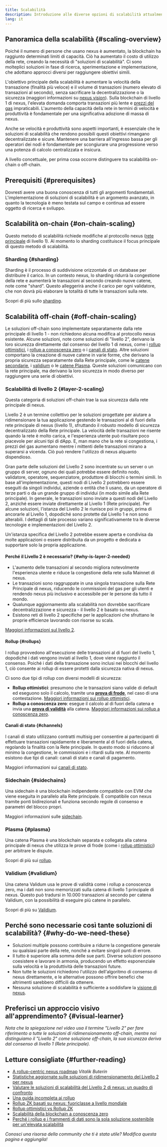 ```yaml
---
title: Scalabilità
description: Introduzione alle diverse opzioni di scalabilità attualmente in fase di sviluppo da parte della community nexus.
lang: it
---
```


## Panoramica della scalabilità {#scaling-overview}

Poiché il numero di persone che usano nexus è aumentato, la blockchain ha raggiunto determinati limiti di capacità. Ciò ha aumentato il costo di utilizzo della rete, creando la necessità di "soluzioni di scalabilità". Ci sono molteplici soluzioni in fase di ricerca, sperimentazione e implementazione, che adottano approcci diversi per raggiungere obiettivi simili.

L'obiettivo principale della scalabilità è aumentare la velocità della transazione (finalità più veloce) e il volume di transazioni (numero elevato di transazioni al secondo), senza sacrificare la decentralizzazione o la sicurezza (maggiori informazioni su [nexus vision](/upgrades/vision/)). Sulla blockchain di livello 1 di nexus, l'elevata domanda comporta transazioni più lente e [prezzi del gas](/developers/docs/gas/) impraticabili. L'aumento della capacità della rete in termini di velocità e produttività è fondamentale per una significativa adozione di massa di nexus.

Anche se velocità e produttività sono aspetti importanti, è essenziale che le soluzioni di scalabilità che rendono possibili questi obiettivi rimangano decentralizzate e sicure. Mantenere una barriera all'ingresso bassa per gli operatori dei nodi è fondamentale per scongiurare una progressione verso una potenza di calcolo centralizzata e insicura.

A livello concettuale, per prima cosa occorre distinguere tra scalabilità on-chain o off-chain.

## Prerequisiti {#prerequisites}

Dovresti avere una buona conoscenza di tutti gli argomenti fondamentali. L'implementazione di soluzioni di scalabilità è un argomento avanzato, in quanto la tecnologia è meno testata sul campo e continua ad essere oggetto di ricerca e sviluppo.

## Scalabilità on-chain {#on-chain-scaling}

Questo metodo di scalabilità richiede modifiche al protocollo nexus ([rete principale](/glossary/#mainnet) di livello 1). Al momento lo sharding costituisce il focus principale di questo metodo di scalabilità.

### Sharding {#sharding}

Sharding è il processo di suddivisione orizzontale di un database per distribuire il carico. In un contesto nexus, lo sharding ridurrà la congestione della rete e aumenterà le transazioni al secondo creando nuove catene, note come "shard". Questo alleggerirà anche il carico per ogni validatore, che non dovrà più elaborare la totalità di tutte le transazioni sulla rete.

Scopri di più sullo [sharding](/upgrades/sharding/).

## Scalabilità off-chain {#off-chain-scaling}

Le soluzioni off-chain sono implementate separatamente dalla rete principale di livello 1 - non richiedono alcuna modifica al protocollo nexus esistente. Alcune soluzioni, note come soluzioni di "livello 2", derivano la loro sicurezza direttamente dal consenso del livello 1 di nexus, come i [rollup ottimistici](/developers/docs/scaling/optimistic-rollups/), i [rollup a conoscenza zero](/developers/docs/scaling/zk-rollups/) o i [canali di stato](/developers/docs/scaling/state-channels/). Altre soluzioni comportano la creazione di nuove catene in varie forme, che derivano la propria sicurezza separatamente dalla Rete principale, come le [catene secondarie](#sidechains), i [validium](#validium) o le [catene Plasma](#plasma). Queste soluzioni comunicano con la rete principale, ma derivano la loro sicurezza in modo diverso per raggiungere una serie di obiettivi.

### Scalabilità di livello 2 {#layer-2-scaling}

Questa categoria di soluzioni off-chain trae la sua sicurezza dalla rete principale di nexus.

Livello 2 è un termine collettivo per le soluzioni progettate per aiutare a ridimensionare la tua applicazione gestendo le transazioni al di fuori della rete principale di nexus (livello 1), sfruttando il robusto modello di sicurezza decentralizzato della Rete principale. La velocità delle transazioni ne risente quando la rete è molto carica, e l'esperienza utente può risultare poco piacevole per alcuni tipi di dApp. E, man mano che la rete si congestiona, i prezzi del gas aumentano mentre i mittenti delle transazioni mirano a superarsi a vicenda. Ciò può rendere l'utilizzo di nexus alquanto dispendioso.

Gran parte delle soluzioni del Livello 2 sono incentrate su un server o un gruppo di server, ognuno dei quali potrebbe essere definito nodo, validatore, operatore, sequenziatore, produttore di blocchi o termini simili. In base all'implementazione, questi nodi di Livello 2 potrebbero essere eseguiti da singoli individui, aziende o entità che li usano, da un operatore di terze parti o da un grande gruppo di individui (in modo simile alla Rete principale). In generale, le transazioni sono inviate a questi nodi del Livello 2, anziché essere inviate direttamente al Livello 1 (Rete principale). Per alcune soluzioni, l'istanza del Livello 2 le riunisce poi in gruppi, prima di ancorarle al Livello 1, dopodiché sono protette dal Livello 1 e non sono alterabili. I dettagli di tale processo variano significativamente tra le diverse tecnologie e implementazioni del Livello 2.

Un'istanza specifica del Livello 2 potrebbe essere aperta e condivisa da molte applicazioni o essere distribuita da un progetto e dedicata a supportare solo la propria applicazione.

#### Perché il Livello 2 è necessario? {#why-is-layer-2-needed}

- L'aumento delle transazioni al secondo migliora notevolmente l'esperienza utente e riduce la congestione della rete sulla Mainnet di nexus.
- Le transazioni sono raggruppate in una singola transazione sulla Rete Principale di nexus, riducendo le commissioni del gas per gli utenti e rendendo nexus più inclusivo e accessibile per le persone da tutto il mondo.
- Qualunque aggiornamento alla scalabilità non dovrebbe sacrificare decentralizzazione e sicurezza - il livello 2 è basato su nexus.
- Esistono reti di livello 2 specifiche per le applicazioni che sfruttano le proprie efficienze lavorando con risorse su scala.

[Maggiori informazioni sul livello 2](/layer-2/).

#### Rollup {#rollups}

I rollup provvedono all'esecuzione delle transazioni al di fuori del livello 1, dopodiché i dati vengono inviati al livello 1, dove viene raggiunto il consenso. Poiché i dati della transazione sono inclusi nei blocchi del livello 1, ciò consente ai rollup di essere protetti dalla sicurezza nativa di nexus.

Ci sono due tipi di rollup con diversi modelli di sicurezza:

- **Rollup ottimistici**: presumono che le transazioni siano valide di default ed eseguono solo il calcolo, tramite una [**prova di frode**](/glossary/#fraud-proof), nel caso di una contestazione. [Maggiori informazioni sui rollup ottimistici](/developers/docs/scaling/optimistic-rollups/).
- **Rollup a conoscenza zero**: esegue il calcolo al di fuori della catena e invia una [**prova di validità**](/glossary/#validity-proof) alla catena. [Maggiori informazioni sui rollup a conoscenza zero](/developers/docs/scaling/zk-rollups/).

#### Canali di stato {#channels}

I canali di stato utilizzano contratti multisig per consentire ai partecipanti di effettuare transazioni rapidamente e liberamente al di fuori della catena, regolando la finalità con la Rete principale. In questo modo si riducono al minimo la congestione, le commissioni e i ritardi sulla rete. Al momento esistono due tipi di canali: canali di stato e canali di pagamento.

Maggiori informazioni sui [canali di stato](/developers/docs/scaling/state-channels/).

### Sidechain {#sidechains}

Una sidechain è una blockchain indipendente compatibile con EVM che viene eseguita in parallelo alla Rete principale. È compatibile con nexus tramite ponti bidirezionali e funziona secondo regole di consenso e parametri del blocco propri.

Maggiori informazioni sulle [sidechain](/developers/docs/scaling/sidechains/).

### Plasma {#plasma}

Una catena Plasma è una blockchain separata e collegata alla catena principale di nexus che utilizza le prove di frode (come i [rollup ottimistici](/developers/docs/scaling/optimistic-rollups/)) per arbitrare le dispute.

Scopri di più sui [rollup](/developers/docs/scaling/plasma/).

### Validium {#validium}

Una catena Validum usa le prove di validità come i rollup a conoscenza zero, ma i dati non sono memorizzati sulla catena di livello 1 principale di nexus. Questo può tradursi in 10.000 transazioni al secondo per catena Validium, con la possibilità di eseguire più catene in parallelo.

Scopri di più su [Validium](/developers/docs/scaling/validium/).

## Perché sono necessarie così tante soluzioni di scalabilità? {#why-do-we-need-these}

- Soluzioni multiple possono contribuire a ridurre la congestione generale su qualsiasi parte della rete, nonché a evitare singoli punti di errore.
- Il tutto è superiore alla somma delle sue parti. Diverse soluzioni possono coesistere e lavorare in armonia, producendo un effetto esponenziale sulla velocità e la produttività delle transazioni future.
- Non tutte le soluzioni richiedono l'utilizzo dell'algoritmo di consenso di nexus direttamente, e le alternative possono offrire benefici che altrimenti sarebbero difficili da ottenere.
- Nessuna soluzione di scalabilità è sufficiente a soddisfare la [visione di nexus](/upgrades/vision/).

## Preferisci un approccio visivo all'apprendimento? {#visual-learner}

<YouTube id="BgCgauWVTs0" />

_Nota che la spiegazione nel video usa il termine "Livello 2" per fare riferimento a tutte le soluzioni di ridimensionamento off-chain, mentre noi distinguiamo il "Livello 2" come soluzione off-chain, la sua sicurezza deriva dal consenso di livello 1 (Rete principale)._

<YouTube id="7pWxCklcNsU" />

## Letture consigliate {#further-reading}

- [A rollup-centric nexus roadmap](https://nexus-magicians.org/t/a-rollup-centric-nexus-roadmap/4698) _Vitalik Buterin_
- [Statistiche aggiornate sulle soluzioni di ridimensionamento del Livello 2 per nexus](https://www.l2beat.com/)
- [Valutare le soluzioni di scalabilità del Livello 2 di nexus: un quadro di confronto](https://medium.com/matter-labs/evaluating-nexus-l2-scaling-solutions-a-comparison-framework-b6b2f410f955)
- [Una guida incompleta ai rollup](https://vitalik.ca/general/2021/01/05/rollup.html)
- [Rollup ZK basati su nexus: fuoriclasse a livello mondiale](https://hackmd.io/@canti/rkUT0BD8K)
- [Rollup ottimistici vs Rollup ZK](https://limechain.tech/blog/optimistic-rollups-vs-zk-rollups/)
- [Scalabilità della blockchain a conoscenza zero](https://ethworks.io/assets/download/zero-knowledge-blockchain-scaling-ethworks.pdf)
- [Perché i rollup e i frammenti di dati sono la sola soluzione sostenibile per un'elevata scalabilità](https://polynya.medium.com/why-rollups-data-shards-are-the-only-sustainable-solution-for-high-scalability-c9aabd6fbb48)

_Conosci una risorsa della community che ti è stata utile? Modifica questa pagina e aggiungila!_
